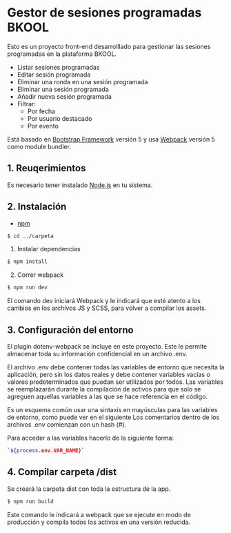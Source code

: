 # Gestor de sesiones programadas BKOOL

Esto es un proyecto front-end desarrolllado para gestionar las sesiones programadas en la plataforma BKOOL.

- Listar sesiones programadas
- Editar sesión programada
- Eliminar una ronda en una sesión programada
- Eliminar una sesión programada
- Añadir nueva sesión programada
- Filtrar:
  - Por fecha
  - Por usuario destacado
  - Por evento

Está basado en [Bootstrap Framework](http://getbootstrap.com/) versión 5 y usa [Webpack](https://webpack.js.org/) versión 5 como module bundler.

## 1. Reuqerimientos

Es necesario tener instalado [Node.js](https://nodejs.org/en/) en tu sistema.

## 2. Instalación
- [npm](https://www.npmjs.com/get-npm)

```sh
$ cd ../carpeta
```

1. Instalar dependencias

```sh
$ npm install
```

2. Correr webpack

```sh
$ npm run dev
```

El comando dev iniciará Webpack y le indicará que esté atento a los cambios en los archivos JS y SCSS, para volver a compilar los assets.

## 3. Configuración del entorno
El plugin dotenv-webpack se incluye en este proyecto. Este le permite almacenar toda su información confidencial en un archivo .env.

El archivo .env debe contener todas las variables de entorno que necesita la aplicación, pero sin los datos reales y debe contener variables vacías o valores predeterminados que puedan ser utilizados por todos. Las variables se reemplazarán durante la compilación de activos para que solo se agreguen aquellas variables a las que se hace referencia en el código.

Es un esquema común usar una sintaxis en mayúsculas para las variables de entorno, como puede ver en el siguiente Los comentarios dentro de los archivos .env comienzan con un hash (#).

Para acceder a las variables hacerlo de la siguiente forma:

```sh
`${process.env.VAR_NAME}`
```

## 4. Compilar carpeta /dist
Se creará la carpeta dist con toda la estructura de la app.
```sh
$ npm run build
```
Este comando le indicará a webpack que se ejecute en modo de producción y compila todos los activos en una versión reducida.